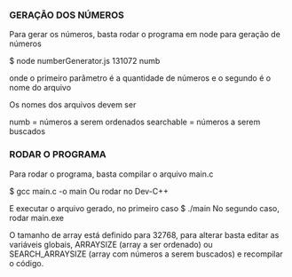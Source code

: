 ### GERAÇÃO DOS NÚMEROS ###

Para gerar os números, basta rodar o programa em node para geração de números

$ node numberGenerator.js 131072 numb

onde o primeiro parâmetro é a quantidade de números e o segundo é o nome do arquivo

Os nomes dos arquivos devem ser 

numb = números a serem ordenados
searchable = números a serem buscados

### RODAR O PROGRAMA ###

Para rodar o programa, basta compilar o arquivo main.c

$ gcc main.c -o main
Ou rodar no Dev-C++

E executar o arquivo gerado, no primeiro caso
$ ./main
No segundo caso, rodar main.exe

O tamanho de array está definido para 32768, para alterar basta editar as variáveis globais, ARRAYSIZE (array a ser ordenado) ou SEARCH_ARRAYSIZE (array com números a serem buscados) e recompilar o código.